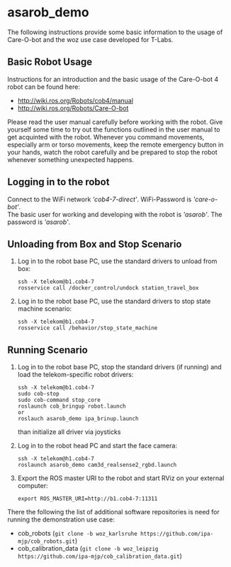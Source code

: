 # asarob_demo

The following instructions provide some basic information to the usage of Care-O-bot and the woz use case developed for T-Labs.

## Basic Robot Usage
Instructions for an introduction and the basic usage of the Care-O-bot 4 robot can be found here:
- http://wiki.ros.org/Robots/cob4/manual
- http://wiki.ros.org/Robots/Care-O-bot

Please read the user manual carefully before working with the robot. Give yourself some time to try out the functions outlined in the user manual to get acquinted with the robot. Whenever you command movements, especially arm or torso movements, keep the remote emergency button in your hands, watch the robot carefully and be prepared to stop the robot whenever something unexpected happens.

## Logging in to the robot
Connect to the WiFi network *'cob4-7-direct'*. WiFi-Password is *'care-o-bot'*. <br>
The basic user for working and developing with the robot is *'asarob'*. The password is *'asarob'*.

## Unloading from Box and Stop Scenario


1. Log in to the robot base PC, use the standard drivers to unload from box:
   ```
   ssh -X telekom@b1.cob4-7
   rosservice call /docker_control/undock station_travel_box
   ```


2. Log in to the robot base PC, use the standard drivers to stop state machine scenario:
   ```
   ssh -X telekom@b1.cob4-7
   rosservice call /behavior/stop_state_machine
   ```   

## Running Scenario

1. Log in to the robot base PC, stop the standard drivers (if running) and load the telekom-specific robot drivers:
   ```
   ssh -X telekom@b1.cob4-7
   sudo cob-stop
   sudo cob-command stop_core
   roslaunch cob_bringup robot.launch
   or 
   roslauch asarob_demo ipa_brinup.launch
   ```
   than initialize all driver via joysticks
   
2. Log in to the robot head PC and start the face camera:
   ```
   ssh -X telekom@h1.cob4-7
   roslaunch asarob_demo cam3d_realsense2_rgbd.launch
   ```
3. Export the ROS master URI to the robot and start RViz on your external computer:
   ```
   export ROS_MASTER_URI=http://b1.cob4-7:11311
   ```
There the following the list of additional software repositories is need for running the demonstration use case:
- cob_robots (```git clone -b woz_karlsruhe https://github.com/ipa-mjp/cob_robots.git```)
- cob_calibration_data (```git clone -b woz_leipzig https://github.com/ipa-mjp/cob_calibration_data.git```)
